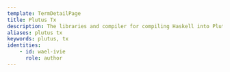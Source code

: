```yaml
---
template: TermDetailPage
title: Plutus Tx
description: The libraries and compiler for compiling Haskell into Plutus Core to form the on-chain part of a contract application.
aliases: plutus tx
keywords: plutus, tx
identities: 
    - id: wael-ivie
      role: author
---
```

##

